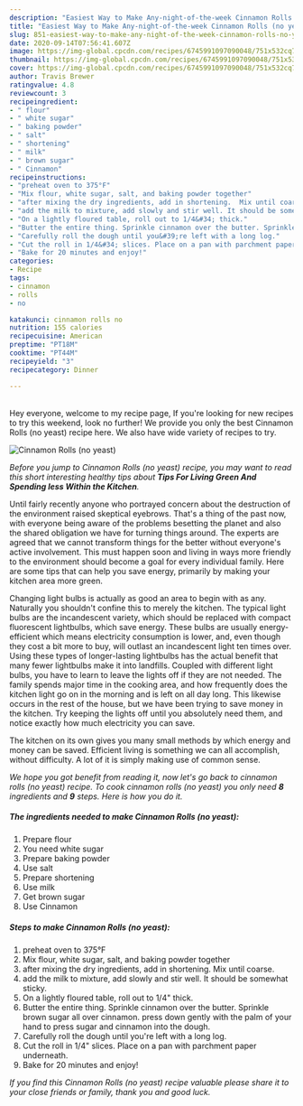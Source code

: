 ```yaml
---
description: "Easiest Way to Make Any-night-of-the-week Cinnamon Rolls (no yeast)"
title: "Easiest Way to Make Any-night-of-the-week Cinnamon Rolls (no yeast)"
slug: 851-easiest-way-to-make-any-night-of-the-week-cinnamon-rolls-no-yeast
date: 2020-09-14T07:56:41.607Z
image: https://img-global.cpcdn.com/recipes/6745991097090048/751x532cq70/cinnamon-rolls-no-yeast-recipe-main-photo.jpg
thumbnail: https://img-global.cpcdn.com/recipes/6745991097090048/751x532cq70/cinnamon-rolls-no-yeast-recipe-main-photo.jpg
cover: https://img-global.cpcdn.com/recipes/6745991097090048/751x532cq70/cinnamon-rolls-no-yeast-recipe-main-photo.jpg
author: Travis Brewer
ratingvalue: 4.8
reviewcount: 3
recipeingredient:
- " flour"
- " white sugar"
- " baking powder"
- " salt"
- " shortening"
- " milk"
- " brown sugar"
- " Cinnamon"
recipeinstructions:
- "preheat oven to 375°F"
- "Mix flour, white sugar, salt, and baking powder together"
- "after mixing the dry ingredients, add in shortening.  Mix until coarse."
- "add the milk to mixture, add slowly and stir well. It should be somewhat sticky."
- "On a lightly floured table, roll out to 1/4&#34; thick."
- "Butter the entire thing. Sprinkle cinnamon over the butter. Sprinkle brown sugar all over cinnamon.  press down gently with the palm of your hand to press sugar and cinnamon into the dough."
- "Carefully roll the dough until you&#39;re left with a long log."
- "Cut the roll in 1/4&#34; slices. Place on a pan with parchment paper underneath."
- "Bake for 20 minutes and enjoy!"
categories:
- Recipe
tags:
- cinnamon
- rolls
- no

katakunci: cinnamon rolls no 
nutrition: 155 calories
recipecuisine: American
preptime: "PT18M"
cooktime: "PT44M"
recipeyield: "3"
recipecategory: Dinner

---
```

<br>
Hey everyone, welcome to my recipe page, If you're looking for new recipes to try this weekend, look no further! We provide you only the best Cinnamon Rolls (no yeast) recipe here. We also have wide variety of recipes to try.
<br>


![Cinnamon Rolls (no yeast)](https://img-global.cpcdn.com/recipes/6745991097090048/751x532cq70/cinnamon-rolls-no-yeast-recipe-main-photo.jpg)

<i>Before you jump to Cinnamon Rolls (no yeast) recipe, you may want to read this short interesting healthy tips about 
<strong>Tips For Living Green And Spending less Within the Kitchen</strong>.</i>
</br>

Until fairly recently anyone who portrayed concern about the destruction of the environment raised skeptical eyebrows. That's a thing of the past now, with everyone being aware of the problems besetting the planet and also the shared obligation we have for turning things around. The experts are agreed that we cannot transform things for the better without everyone's active involvement. This must happen soon and living in ways more friendly to the environment should become a goal for every individual family. Here are some tips that can help you save energy, primarily by making your kitchen area more green.

Changing light bulbs is actually as good an area to begin with as any. Naturally you shouldn't confine this to merely the kitchen. The typical light bulbs are the incandescent variety, which should be replaced with compact fluorescent lightbulbs, which save energy. These bulbs are usually energy-efficient which means electricity consumption is lower, and, even though they cost a bit more to buy, will outlast an incandescent light ten times over. Using these types of longer-lasting lightbulbs has the actual benefit that many fewer lightbulbs make it into landfills. Coupled with different light bulbs, you have to learn to leave the lights off if they are not needed. The family spends major time in the cooking area, and how frequently does the kitchen light go on in the morning and is left on all day long. This likewise occurs in the rest of the house, but we have been trying to save money in the kitchen. Try keeping the lights off until you absolutely need them, and notice exactly how much electricity you can save.

The kitchen on its own gives you many small methods by which energy and money can be saved. Efficient living is something we can all accomplish, without difficulty. A lot of it is simply making use of common sense.


<i>We hope you got benefit from reading it, now let's go back to cinnamon rolls (no yeast) recipe. To cook cinnamon rolls (no yeast) you only need <strong>8</strong> ingredients and <strong>9</strong> steps. Here is how you do it.
</i>

##### The ingredients needed to make Cinnamon Rolls (no yeast):

1. Prepare  flour
1. You need  white sugar
1. Prepare  baking powder
1. Use  salt
1. Prepare  shortening
1. Use  milk
1. Get  brown sugar
1. Use  Cinnamon


##### Steps to make Cinnamon Rolls (no yeast):

1. preheat oven to 375°F
1. Mix flour, white sugar, salt, and baking powder together
1. after mixing the dry ingredients, add in shortening.  Mix until coarse.
1. add the milk to mixture, add slowly and stir well. It should be somewhat sticky.
1. On a lightly floured table, roll out to 1/4&#34; thick.
1. Butter the entire thing. Sprinkle cinnamon over the butter. Sprinkle brown sugar all over cinnamon.  press down gently with the palm of your hand to press sugar and cinnamon into the dough.
1. Carefully roll the dough until you&#39;re left with a long log.
1. Cut the roll in 1/4&#34; slices. Place on a pan with parchment paper underneath.
1. Bake for 20 minutes and enjoy!


<i>If you find this Cinnamon Rolls (no yeast) recipe valuable please share it to your close friends or family, thank you and good luck.</i>
